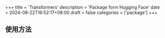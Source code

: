 +++
title = 'Transformers'
description = 'Package form Hugging Face'
date = 2024-08-22T16:52:17+08:00
draft = false
categories = ['package']
+++

## 使用方法
